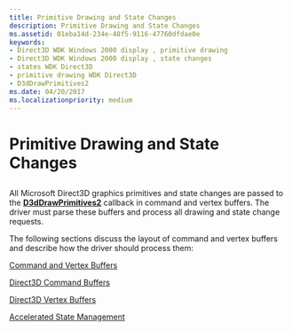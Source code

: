 ```yaml
---
title: Primitive Drawing and State Changes
description: Primitive Drawing and State Changes
ms.assetid: 01eba14d-234e-48f5-9116-47760dfdae0e
keywords:
- Direct3D WDK Windows 2000 display , primitive drawing
- Direct3D WDK Windows 2000 display , state changes
- states WDK Direct3D
- primitive drawing WDK Direct3D
- D3dDrawPrimitives2
ms.date: 04/20/2017
ms.localizationpriority: medium
---
```


# Primitive Drawing and State Changes


## <span id="ddk_primitive_drawing_and_state_changes_gg"></span><span id="DDK_PRIMITIVE_DRAWING_AND_STATE_CHANGES_GG"></span>


All Microsoft Direct3D graphics primitives and state changes are passed to the [**D3dDrawPrimitives2**](https://msdn.microsoft.com/library/windows/hardware/ff544704) callback in command and vertex buffers. The driver must parse these buffers and process all drawing and state change requests.

The following sections discuss the layout of command and vertex buffers and describe how the driver should process them:

[Command and Vertex Buffers](command-and-vertex-buffers.md)

[Direct3D Command Buffers](direct3d-command-buffers.md)

[Direct3D Vertex Buffers](direct3d-vertex-buffers.md)

[Accelerated State Management](accelerated-state-management.md)

 

 





